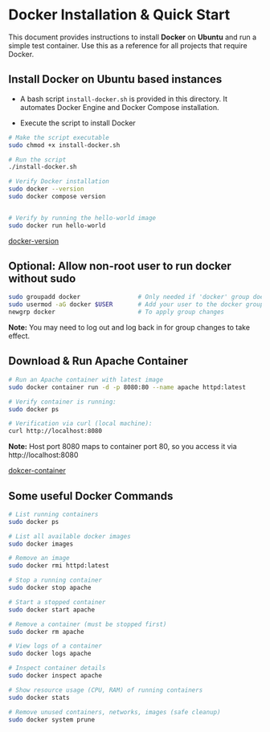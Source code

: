 # Docker Installation & Quick Start

This document provides instructions to install **Docker** on **Ubuntu** and run a simple test container.
Use this as a reference for all projects that require Docker.


## Install Docker on Ubuntu based instances
- A bash script `install-docker.sh` is provided in this directory. It automates Docker Engine and Docker Compose installation.

- Execute the script to install Docker
```sh
# Make the script executable
sudo chmod +x install-docker.sh

# Run the script
./install-docker.sh

# Verify Docker installation
sudo docker --version
sudo docker compose version


# Verify by running the hello-world image
sudo docker run hello-world
```
[docker-version](/docker-installation/imgs/docker-version.png)

## Optional: Allow non-root user to run docker without sudo
```sh
sudo groupadd docker                # Only needed if 'docker' group doesn't exist
sudo usermod -aG docker $USER       # Add your user to the docker group.
newgrp docker                       # To apply group changes
```
**Note:** You may need to log out and log back in for group changes to take effect.


## Download & Run Apache Container
```sh
# Run an Apache container with latest image
sudo docker container run -d -p 8080:80 --name apache httpd:latest

# Verify container is running:
sudo docker ps

# Verification via curl (local machine):
curl http://localhost:8080
```
**Note:** Host port 8080 maps to container port 80, so you access it via http://localhost:8080

[dokcer-container](/docker-installation/imgs/docker-container.png)


## Some useful Docker Commands
```sh
# List running containers
sudo docker ps

# List all available docker images
sudo docker images

# Remove an image
sudo docker rmi httpd:latest

# Stop a running container
sudo docker stop apache

# Start a stopped container
sudo docker start apache

# Remove a container (must be stopped first)
sudo docker rm apache

# View logs of a container
sudo docker logs apache

# Inspect container details
sudo docker inspect apache

# Show resource usage (CPU, RAM) of running containers
sudo docker stats

# Remove unused containers, networks, images (safe cleanup)
sudo docker system prune
```
